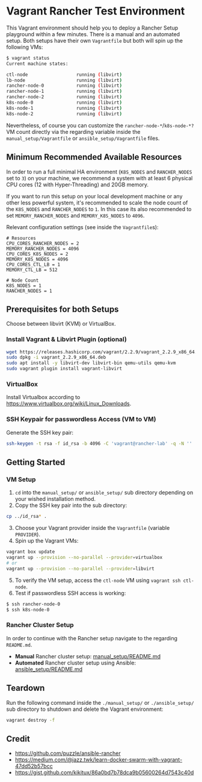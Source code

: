 # Vagrant Rancher Test Environment
This Vagrant environment should help you to deploy a Rancher Setup playground within a few minutes. There is a manual and an automated setup. Both setups have their own `Vagrantfile` but both will spin up the following VMs:

```bash
$ vagrant status
Current machine states:

ctl-node                  running (libvirt)
lb-node                   running (libvirt)
rancher-node-0            running (libvirt)
rancher-node-1            running (libvirt)
rancher-node-2            running (libvirt)
k8s-node-0                running (libvirt)
k8s-node-1                running (libvirt)
k8s-node-2                running (libvirt)
```

Nevertheless, of course you can customize the `rancher-node-*`/`k8s-node-*?` VM count directly via the regarding variable inside the `manual_setup/Vagrantfile` or `ansible_setup/Vagrantfile` files.

## Minimum Recommended Available Resources
In order to run a full minimal HA environment (`K8S_NODES` and `RANCHER_NODES` set to `3`) on your machine, we recommend a system with at least 6 physical CPU cores (12 with Hyper-Threading) and 20GB memory.

If you want to run this setup on your local development machine or any other less powerful system, it's recommended to scale the node count of the `K8S_NODES` and `RANCHER_NODES` to `1`. In this case its also recommended to set `MEMORY_RANCHER_NODES` and `MEMORY_K8S_NODES` to `4096`.

Relevant configuration settings (see inside the `Vagrantfile`s):
```
# Resources
CPU_CORES_RANCHER_NODES = 2
MEMORY_RANCHER_NODES = 4096
CPU_CORES_K8S_NODES = 2
MEMORY_K8S_NODES = 4096
CPU_CORES_CTL_LB = 1
MEMORY_CTL_LB = 512

# Node Count
K8S_NODES = 1
RANCHER_NODES = 1
```

## Prerequisites for both Setups
Choose between libvirt (KVM) or VirtualBox.

### Install Vagrant & Libvirt Plugin (optional)
```bash
wget https://releases.hashicorp.com/vagrant/2.2.9/vagrant_2.2.9_x86_64.deb
sudo dpkg -i vagrant_2.2.9_x86_64.deb
sudo apt install -y libvirt-dev libvirt-bin qemu-utils qemu-kvm
sudo vagrant plugin install vagrant-libvirt
```

### VirtualBox
Install Virtualbox according to https://www.virtualbox.org/wiki/Linux_Downloads.

### SSH Keypair for passwordless Access (VM to VM)
Generate the SSH key pair:
```bash
ssh-keygen -t rsa -f id_rsa -b 4096 -C 'vagrant@rancher-lab' -q -N ''
```

## Getting Started

### VM Setup
1. `cd` into the `manual_setup/` or `ansible_setup/` sub directory depending on your wished installation method.
2. Copy the SSH key pair into the sub directory:
```bash
cp ../id_rsa* .
```
3.  Choose your Vagrant provider inside the `Vagrantfile` (variable `PROVIDER`).
4. Spin up the Vagrant VMs:
```bash
vagrant box update
vagrant up --provision --no-parallel --provider=virtualbox
# or
vagrant up --provision --no-parallel --provider=libvirt
```
5. To verify the VM setup, access the `ctl-node` VM using `vagrant ssh ctl-node`.
6. Test if passwordless SSH access is working:
```bash
$ ssh rancher-node-0
$ ssh k8s-node-0
```

### Rancher Cluster Setup
In order to continue with the Rancher setup navigate to the regarding `README.md`.

- **Manual** Rancher cluster setup: [manual_setup/README.md](manual_setup/README.md)
- **Automated** Rancher cluster setup using Ansible: [ansible_setup/README.md](ansible_setup/README.md)

## Teardown
Run the following command inside the `./manual_setup/` or `./ansible_setup/` sub directory to shutdown and delete the Vagrant environment:
```bash
vagrant destroy -f
```

## Credit
- https://github.com/puzzle/ansible-rancher
- https://medium.com/@jazz.twk/learn-docker-swarm-with-vagrant-47dd52b57bcc
- https://gist.github.com/kikitux/86a0bd7b78dca9b05600264d7543c40d